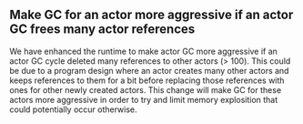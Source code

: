 ## Make GC for an actor more aggressive if an actor GC frees many actor references

We have enhanced the runtime to make actor GC more aggressive if an actor GC cycle deleted many references to other actors (> 100). This could be due to a program design where an actor creates many other actors and keeps references to them for a bit before replacing those references with ones for other newly created actors. This change will make GC for these actors more aggressive in order to try and limit memory explosition that could potentially occur otherwise.
